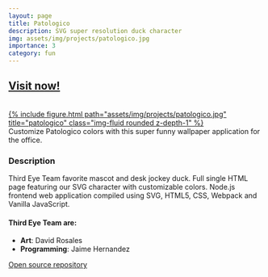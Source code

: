 ```yaml
---
layout: page
title: Patologico
description: SVG super resolution duck character
img: assets/img/projects/patologico.jpg
importance: 3
category: fun
---
```


<h2><a href="https://aestial.github.io/Patologico/" target="_blank">Visit now!</a></h2>
<br>
<div class="row">
    <div class="col-sm mt-3 mt-md-0">
        <a href="https://aestial.github.io/Patologico/" target="_blank">
            {% include figure.html path="assets/img/projects/patologico.jpg" title="patologico" class="img-fluid rounded z-depth-1" %}
        </a>
    </div>
</div>
<div class="caption">
    Customize Patologico colors with this super funny wallpaper application for the office.
</div>

### Description
Third Eye Team favorite mascot and desk jockey duck. Full single HTML page featuring our SVG character with customizable colors. Node.js frontend web application compiled using SVG, HTML5, CSS, Webpack and Vanilla
JavaScript.

#### Third Eye Team are:

- **Art**: David Rosales
- **Programming**: Jaime Hernandez

[Open source repository](https://github.com/Aestial/Patologico/)